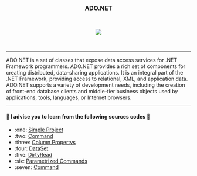 <h3><p align="center"> ADO.NET</p></h3></br>
<p align="center"><img src="http://csharpcorner.mindcrackerinc.netdna-cdn.com/UploadFile/puranindia/what-is-ado-net/Images/arctitecture.gif"></p></br>
<hr/>
ADO.NET is a set of classes that expose data access services for .NET Framework programmers. ADO.NET provides a rich set of components for creating distributed, data-sharing applications. It is an integral part of the .NET Framework, providing access to relational, XML, and application data. ADO.NET supports a variety of development needs, including the creation of front-end database clients and middle-tier business objects used by applications, tools, languages, or Internet browsers.
<hr/>
<h4>📄 I advise you to learn from the following sources codes 📄</h4>
<ul>
<li>:one: <a href="https://github.com/VanHakobyan/ADO.NETProjects/tree/master/SimpleConsApp">Simple Project</a>
<li>:two: <a href="https://github.com/VanHakobyan/ADO.NETProjects/tree/master/Commands">Command</a>
<li>:three: <a href="https://github.com/VanHakobyan/ADO.NETProjects/tree/master/ColumnPropertys">Column Propertys</a>
<li>:four: <a href="https://github.com/VanHakobyan/ADO.NETProjects/tree/master/DataSet">DataSet</a>
<li>:five: <a href="https://github.com/VanHakobyan/ADO.NETProjects/tree/master/DirtyRead">DirtyRead</a>
<li>:six: <a href="https://github.com/VanHakobyan/ADO.NETProjects/tree/master/ParametrizedCommands">Parametrized Commands</a>
<li>:seven: <a href="https://github.com/VanHakobyan/ADO.NETProjects/tree/master/Commands">Command</a>
<ul/>
